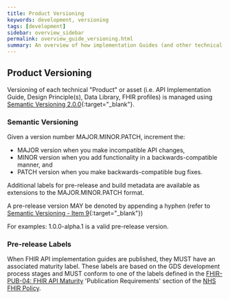 ```yaml
---
title: Product Versioning
keywords: development, versioning
tags: [development]
sidebar: overview_sidebar
permalink: overview_guide_versioning.html
summary: An overview of how implementation Guides (and other technical assets) are versioned.
---
```


## Product Versioning ##

Versioning of each technical "Product" or asset (i.e. API Implementation Guide, Design Principle(s), Data Library, FHIR profiles) is managed using [Semantic Versioning 2.0.0](http://semver.org/){:target="_blank"}.

### Semantic Versioning ###

Given a version number MAJOR.MINOR.PATCH, increment the:

- MAJOR version when you make incompatible API changes,
- MINOR version when you add functionality in a backwards-compatible manner, and
- PATCH version when you make backwards-compatible bug fixes.

Additional labels for pre-release and build metadata are available as extensions to the MAJOR.MINOR.PATCH format.

A pre-release version MAY be denoted by appending a hyphen (refer to [Semantic Versioning - Item 9](http://semver.org/#spec-item-9){:target="_blank"})

For examples: 1.0.0-alpha.1 is a valid pre-release version.


### Pre-release Labels ###

When FHIR API implementation guides are published, they MUST have an associated maturity label. These labels are based on the GDS development process stages and MUST conform to one of the labels defined in the [FHIR-PUB-04: FHIR API Maturity](https://nhsconnect.github.io/fhir-policy/publication.html) 'Publication Requirements' section of the [NHS FHIR Policy](https://nhsconnect.github.io/fhir-policy/index.html).

<!--
<p>These labels will be taken from the GDS development process stages, and will be one of:</p>

<ul>
  <li><strong>Experimental</strong>: Early development/proof of concept version of an API for early sight during discovery.</li>
  <li><strong>Alpha</strong>: Initial test APIs, likely to change substantially.
    <ul>
      <li><em>Typical Usage</em>: Engagement with others interested in being involved with early development work and influencing the direction taken.</li>
    </ul>
  </li>
  <li><strong>Beta</strong>: APIs that are still under active development and subject to change.
    <ul>
      <li><em>Typical Usage</em>: Engagement with ‘first of type’ or early adopters by the creation of first of type or pilot systems for testing, proof of concept etc. This development can assist in progression to a release candidate for a wider rollout.</li>
    </ul>
  </li>
  <li><strong>Release Candidate</strong>: APIs that are largely complete, unlikely to change substantially, but still need further testing by a wider group of implementers before becoming live.
    <ul>
      <li><em>Typical Usage</em>: After having been previously implemented by ‘first of type’ or pilot sites and now to be rolled out to a wider group of implementers.</li>
    </ul>
  </li>
  <li><strong>Live</strong>: Release live APIs.</li>
  <li><strong>Discontinued</strong>: APIs which have been discontinued and should not be used for new development.</li>
</ul>


The following pre-release labels will be used across all products:

| Pre-release Label | Lifecycle | Description |
|-------------------|-----------|-------------|
| `alpha` | &nbsp; | Complete enough for internal testing. |
| `beta` | early | Complete enough for external testing. |
| `beta` | late | Complete enough for external testing. Usually feature complete. |
| `rc` | &nbsp; | Almost ready for final release. No new feature enhancements. |

> rc = Release Candidate. 

### Maturity Levels ###

{% include todo.html content="The following table is published as a **work in progress** version and as such is subject to change and extension." %}

Taking a similar approach to the [FHIR Maturity Model](http://wiki.hl7.org/index.php?title=FHIR_Maturity_Model){:target="_blank"} NRLS will only freeze / master a technical specification once it has been independently implemented in at least three commercial systems and demonstrated to interoperate.

| Level | Version | Description | 
|-------|---------|-------------| 
| 1 | `X.Y.Z-alpha.n` | Alpha; rapid interations, fail fast, exploration, proof of concepts, approach flexible. | Draft may not have been implemented at all but has been published. |
| 2 | `X.Y.Z-beta.n` | Early Beta; rapid iterations, community engaged, scope flexible, high-level approach agreed in principle. | Draft partially implemented in one or more prototype systems. |
| 3 | `X.Y.Z-beta.n` | Late Beta; slower iterations, community engaged, scope largely agreed, high-level approach fixed. | Draft partially implemented two or more commercial systems. |
| 4 | `X.Y.Z-rc.n` | Release Candidate; slower iterations, community engaged, scope fixed, detailed approach fixed, no new features, bug fixes and amendments for clinical safety & IG only. | Draft implemented in at least two commercial systems. |
| 5 | `X.Y.Z` | Stable; release version. | Draft implemented in at least three commercial systems with full accreditation and assurance mechanisms in place. |
-->

